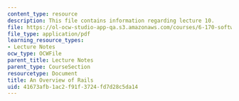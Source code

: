 ```yaml
---
content_type: resource
description: This file contains information regarding lecture 10.
file: https://ol-ocw-studio-app-qa.s3.amazonaws.com/courses/6-170-software-studio-spring-2013/41673afb1ac2f91f3724fd7d28c5da14_MIT6_170S13_10-rails-ovrvw.pdf
file_type: application/pdf
learning_resource_types:
- Lecture Notes
ocw_type: OCWFile
parent_title: Lecture Notes
parent_type: CourseSection
resourcetype: Document
title: An Overview of Rails
uid: 41673afb-1ac2-f91f-3724-fd7d28c5da14
---
```

